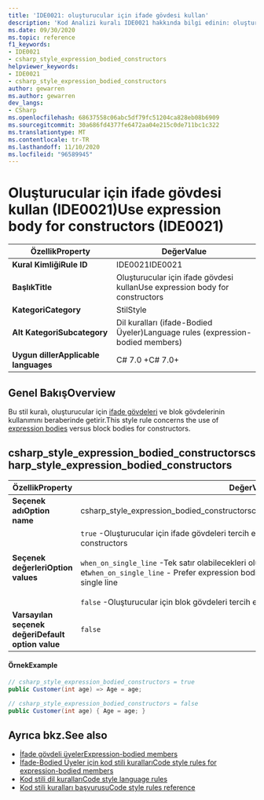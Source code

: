 ```yaml
---
title: 'IDE0021: oluşturucular için ifade gövdesi kullan'
description: 'Kod Analizi kuralı IDE0021 hakkında bilgi edinin: oluşturucular için ifade gövdesi kullan'
ms.date: 09/30/2020
ms.topic: reference
f1_keywords:
- IDE0021
- csharp_style_expression_bodied_constructors
helpviewer_keywords:
- IDE0021
- csharp_style_expression_bodied_constructors
author: gewarren
ms.author: gewarren
dev_langs:
- CSharp
ms.openlocfilehash: 68637558c06abc5df79fc51204ca828eb08b6909
ms.sourcegitcommit: 30a686fd4377fe6472aa04e215c0de711bc1c322
ms.translationtype: MT
ms.contentlocale: tr-TR
ms.lasthandoff: 11/10/2020
ms.locfileid: "96589945"
---
```

# <a name="use-expression-body-for-constructors-ide0021"></a><span data-ttu-id="a533a-103">Oluşturucular için ifade gövdesi kullan (IDE0021)</span><span class="sxs-lookup"><span data-stu-id="a533a-103">Use expression body for constructors (IDE0021)</span></span>

|<span data-ttu-id="a533a-104">Özellik</span><span class="sxs-lookup"><span data-stu-id="a533a-104">Property</span></span>|<span data-ttu-id="a533a-105">Değer</span><span class="sxs-lookup"><span data-stu-id="a533a-105">Value</span></span>|
|-|-|
| <span data-ttu-id="a533a-106">**Kural Kimliği**</span><span class="sxs-lookup"><span data-stu-id="a533a-106">**Rule ID**</span></span> | <span data-ttu-id="a533a-107">IDE0021</span><span class="sxs-lookup"><span data-stu-id="a533a-107">IDE0021</span></span> |
| <span data-ttu-id="a533a-108">**Başlık**</span><span class="sxs-lookup"><span data-stu-id="a533a-108">**Title**</span></span> | <span data-ttu-id="a533a-109">Oluşturucular için ifade gövdesi kullan</span><span class="sxs-lookup"><span data-stu-id="a533a-109">Use expression body for constructors</span></span> |
| <span data-ttu-id="a533a-110">**Kategori**</span><span class="sxs-lookup"><span data-stu-id="a533a-110">**Category**</span></span> | <span data-ttu-id="a533a-111">Stil</span><span class="sxs-lookup"><span data-stu-id="a533a-111">Style</span></span> |
| <span data-ttu-id="a533a-112">**Alt Kategori**</span><span class="sxs-lookup"><span data-stu-id="a533a-112">**Subcategory**</span></span> | <span data-ttu-id="a533a-113">Dil kuralları (ifade-Bodied Üyeler)</span><span class="sxs-lookup"><span data-stu-id="a533a-113">Language rules (expression-bodied members)</span></span> |
| <span data-ttu-id="a533a-114">**Uygun diller**</span><span class="sxs-lookup"><span data-stu-id="a533a-114">**Applicable languages**</span></span> | <span data-ttu-id="a533a-115">C# 7.0 +</span><span class="sxs-lookup"><span data-stu-id="a533a-115">C# 7.0+</span></span> |

## <a name="overview"></a><span data-ttu-id="a533a-116">Genel Bakış</span><span class="sxs-lookup"><span data-stu-id="a533a-116">Overview</span></span>

<span data-ttu-id="a533a-117">Bu stil kuralı, oluşturucular için [ifade gövdeleri](../../../csharp/programming-guide/statements-expressions-operators/expression-bodied-members.md) ve blok gövdelerinin kullanımını beraberinde getirir.</span><span class="sxs-lookup"><span data-stu-id="a533a-117">This style rule concerns the use of [expression bodies](../../../csharp/programming-guide/statements-expressions-operators/expression-bodied-members.md) versus block bodies for constructors.</span></span>

## <a name="csharp_style_expression_bodied_constructors"></a><span data-ttu-id="a533a-118">csharp_style_expression_bodied_constructors</span><span class="sxs-lookup"><span data-stu-id="a533a-118">csharp_style_expression_bodied_constructors</span></span>

|<span data-ttu-id="a533a-119">Özellik</span><span class="sxs-lookup"><span data-stu-id="a533a-119">Property</span></span>|<span data-ttu-id="a533a-120">Değer</span><span class="sxs-lookup"><span data-stu-id="a533a-120">Value</span></span>|
|-|-|
| <span data-ttu-id="a533a-121">**Seçenek adı**</span><span class="sxs-lookup"><span data-stu-id="a533a-121">**Option name**</span></span> | <span data-ttu-id="a533a-122">csharp_style_expression_bodied_constructors</span><span class="sxs-lookup"><span data-stu-id="a533a-122">csharp_style_expression_bodied_constructors</span></span>
| <span data-ttu-id="a533a-123">**Seçenek değerleri**</span><span class="sxs-lookup"><span data-stu-id="a533a-123">**Option values**</span></span> | <span data-ttu-id="a533a-124">`true` -Oluşturucular için ifade gövdeleri tercih et</span><span class="sxs-lookup"><span data-stu-id="a533a-124">`true` - Prefer expression bodies for constructors</span></span><br /><br /><span data-ttu-id="a533a-125">`when_on_single_line` -Tek satır olabilecekleri oluşturucular için ifade gövdeleri tercih et</span><span class="sxs-lookup"><span data-stu-id="a533a-125">`when_on_single_line` - Prefer expression bodies for constructors when they will be a single line</span></span><br /><br /><span data-ttu-id="a533a-126">`false` -Oluşturucular için blok gövdeleri tercih et</span><span class="sxs-lookup"><span data-stu-id="a533a-126">`false` - Prefer block bodies for constructors</span></span> |
| <span data-ttu-id="a533a-127">**Varsayılan seçenek değeri**</span><span class="sxs-lookup"><span data-stu-id="a533a-127">**Default option value**</span></span> | `false` |

#### <a name="example"></a><span data-ttu-id="a533a-128">Örnek</span><span class="sxs-lookup"><span data-stu-id="a533a-128">Example</span></span>

```csharp
// csharp_style_expression_bodied_constructors = true
public Customer(int age) => Age = age;

// csharp_style_expression_bodied_constructors = false
public Customer(int age) { Age = age; }
```

## <a name="see-also"></a><span data-ttu-id="a533a-129">Ayrıca bkz.</span><span class="sxs-lookup"><span data-stu-id="a533a-129">See also</span></span>

- [<span data-ttu-id="a533a-130">İfade gövdeli üyeler</span><span class="sxs-lookup"><span data-stu-id="a533a-130">Expression-bodied members</span></span>](../../../csharp/programming-guide/statements-expressions-operators/expression-bodied-members.md)
- [<span data-ttu-id="a533a-131">İfade-Bodied Üyeler için kod stili kuralları</span><span class="sxs-lookup"><span data-stu-id="a533a-131">Code style rules for expression-bodied members</span></span>](expression-bodied-members.md)
- [<span data-ttu-id="a533a-132">Kod stili dil kuralları</span><span class="sxs-lookup"><span data-stu-id="a533a-132">Code style language rules</span></span>](language-rules.md)
- [<span data-ttu-id="a533a-133">Kod stili kuralları başvurusu</span><span class="sxs-lookup"><span data-stu-id="a533a-133">Code style rules reference</span></span>](index.md)
